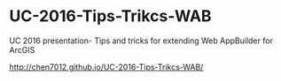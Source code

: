 # UC-2016-Tips-Trikcs-WAB
UC 2016 presentation- Tips and tricks for extending Web AppBuilder for ArcGIS

http://chen7012.github.io/UC-2016-Tips-Trikcs-WAB/
